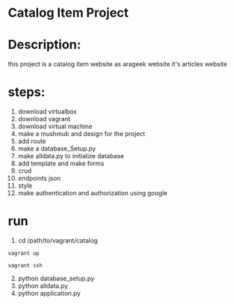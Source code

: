 # Catalog Item Project
# Description:
this project is a catalog item website as arageek website it's articles website 
# steps:
1. download virtualbox
2. download vagrant
3. download virtual machine
4. make a mushmub and design for the project 
5. add route
6. make a database_Setup.py
7. make alldata.py to initialize database 
8. add template and make forms
9. crud
10. endpoints json
11. style
12. make authentication and authorization using google

# run
1. cd /path/to/vagrant/catalog
```
vagrant up
```
```
vagrant ssh
```
2. python database_setup.py
3. python alldata.py
4. python application.py
